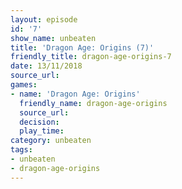 ```yaml
---
layout: episode
id: '7'
show_name: unbeaten
title: 'Dragon Age: Origins (7)'
friendly_title: dragon-age-origins-7
date: 13/11/2018
source_url: 
games:
- name: 'Dragon Age: Origins'
  friendly_name: dragon-age-origins
  source_url: 
  decision: 
  play_time: 
category: unbeaten
tags:
- unbeaten
- dragon-age-origins
---
```

